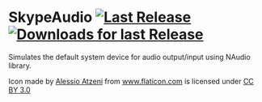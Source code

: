 # SkypeAudio [![Last Release](https://img.shields.io/github/release/AlvaroRojas/SkypeAudio.svg)](https://github.com/AlvaroRojas/SkypeAudio/releases) [![Downloads for last Release](https://img.shields.io/github/downloads/AlvaroRojas/SkypeAudio/total.svg)](https://github.com/AlvaroRojas/SkypeAudio/releases)
Simulates the default system device for audio output/input using NAudio library.

<div>Icon made by <a href="http://www.alessioatzeni.com" title="Alessio Atzeni">Alessio Atzeni</a> from <a href="http://www.flaticon.com" title="Flaticon">www.flaticon.com</a> is licensed under <a href="http://creativecommons.org/licenses/by/3.0/" title="Creative Commons BY 3.0">CC BY 3.0</a></div>
